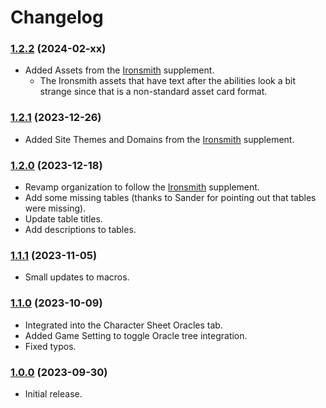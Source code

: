 # Changelog

### [1.2.2](https://github.com/jendave/starsmith-expanded-oracles/commits/main) (2024-02-xx)
* Added Assets from the [Ironsmith](https://preview.drivethrurpg.com/en/product/351813/ironsmith) supplement.
  * The Ironsmith assets that have text after the abilities look a bit strange since that is a non-standard asset card format.

### [1.2.1](https://github.com/jendave/starsmith-expanded-oracles/commits/main) (2023-12-26)
* Added Site Themes and Domains from the [Ironsmith](https://preview.drivethrurpg.com/en/product/351813/ironsmith) supplement.

### [1.2.0](https://github.com/jendave/starsmith-expanded-oracles/commits/main) (2023-12-18)
* Revamp organization to follow the [Ironsmith](https://preview.drivethrurpg.com/en/product/351813/ironsmith) supplement.
* Add some missing tables (thanks to Sander for pointing out that tables were missing).
* Update table titles.
* Add descriptions to tables.

### [1.1.1](https://github.com/jendave/starsmith-expanded-oracles/commits/main) (2023-11-05)
* Small updates to macros.

### [1.1.0](https://github.com/jendave/starsmith-expanded-oracles/commits/main) (2023-10-09)
* Integrated into the Character Sheet Oracles tab.
* Added Game Setting to toggle Oracle tree integration.
* Fixed typos.

### [1.0.0](https://github.com/jendave/ironsmith-expanded-oracles/commits/main) (2023-09-30)
* Initial release.
